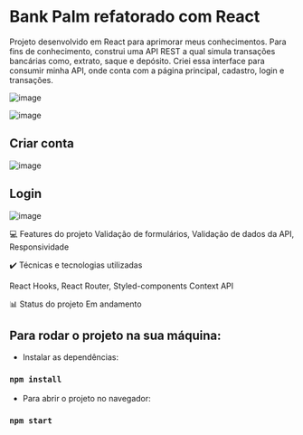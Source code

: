 # Bank Palm refatorado com React

Projeto desenvolvido em React para aprimorar meus conhecimentos. Para fins de conhecimento, construi uma API REST a qual simula transações bancárias como, extrato, saque e depósito. Criei essa interface para consumir minha API, onde conta com a página principal, cadastro, login e transações.

![image](https://user-images.githubusercontent.com/87664619/217133029-ab232d06-59fc-4505-a790-960abfc0af54.png)

![image](https://user-images.githubusercontent.com/87664619/217133122-1f6f6fbb-4e58-4799-9781-82f13d9c2e18.png)

## Criar conta

![image](https://user-images.githubusercontent.com/87664619/217134854-58f8c17a-e1bc-4688-a9ba-6fb1901cf05e.png)


## Login

![image](https://user-images.githubusercontent.com/87664619/217134984-d9648086-0146-4230-878e-2a316095a245.png)



💻 Features do projeto
Validação de formulários,
Validação de dados da API,
Responsividade

✔️ Técnicas e tecnologias utilizadas

React Hooks,
React Router,
Styled-components
Context API



📊 Status do projeto
Em andamento


## Para rodar o projeto na sua máquina:

- Instalar as dependências:

### `npm install`

- Para abrir o projeto no navegador:
### `npm start`







